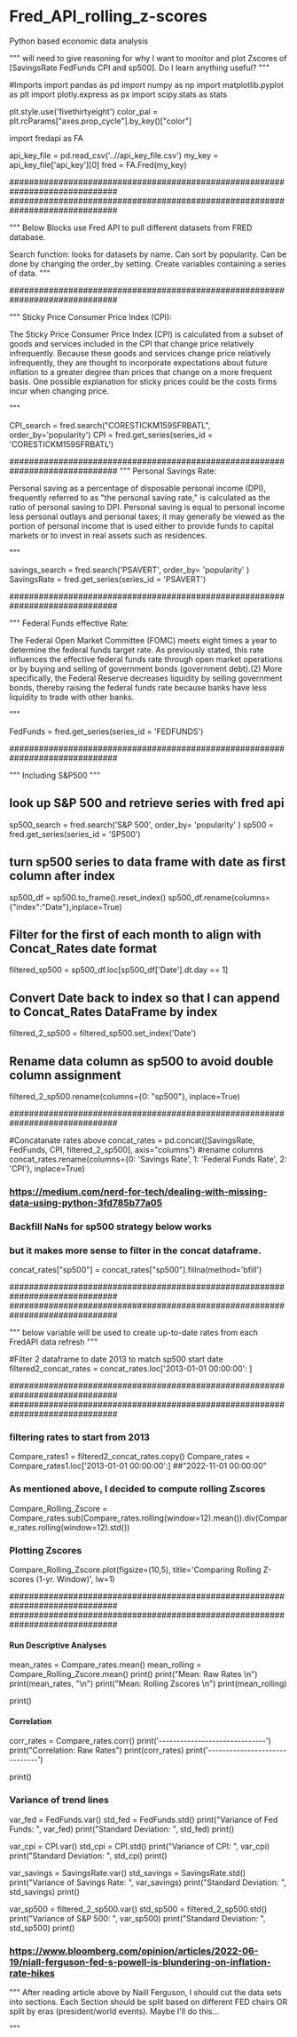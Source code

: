 # Fred_API_rolling_z-scores
Python based economic data analysis


"""
will need to give reasoning for why I want to monitor and plot Zscores of [SavingsRate FedFunds CPI and sp500]. 
Do I learn anything useful?
"""

#Imports
import pandas as pd
import numpy as np
import matplotlib.pyplot as plt
import plotly.express as px
import scipy.stats as stats

plt.style.use('fivethirtyeight')
color_pal = plt.rcParams["axes.prop_cycle"].by_key()["color"]

import fredapi as FA

api_key_file = pd.read_csv('..//api_key_file.csv')
my_key = api_key_file['api_key'][0]
fred = FA.Fred(my_key)


##############################################################################
##############################################################################

"""
Below Blocks use Fred API to pull different datasets from FRED database.

Search function: looks for datasets by name. 
Can sort by popularity. Can be done by changing the order_by setting. 
Create variables containing a series of data.
"""

##############################################################################

"""
Sticky Price Consumer Price Index (CPI):

The Sticky Price Consumer Price Index (CPI) is calculated from a subset of goods 
and services included in the CPI that change price relatively infrequently. 
Because these goods and services change price relatively infrequently, 
they are thought to incorporate expectations about future inflation to a greater 
degree than prices that change on a more frequent basis. 
One possible explanation for sticky prices could be the costs firms incur when changing price.

"""

CPI_search = fred.search("CORESTICKM159SFRBATL", order_by='popularity')
CPI = fred.get_series(series_id = 'CORESTICKM159SFRBATL')

##############################################################################
"""
Personal Savings Rate:

Personal saving as a percentage of disposable personal income (DPI), 
frequently referred to as "the personal saving rate," 
is calculated as the ratio of personal saving to DPI.
Personal saving is equal to personal income less personal outlays and personal taxes; 
it may generally be viewed as the portion of personal income that is used either to 
provide funds to capital markets or to invest in real assets such as residences.

"""

savings_search = fred.search('PSAVERT', order_by= 'popularity' )
SavingsRate = fred.get_series(series_id = 'PSAVERT')

##############################################################################

"""
Federal Funds effective Rate:

The Federal Open Market Committee (FOMC) meets eight times a year to determine 
the federal funds target rate. As previously stated, 
this rate influences the effective federal funds rate through open market operations 
or by buying and selling of government bonds (government debt).(2) More specifically, 
the Federal Reserve decreases liquidity by selling government bonds, 
thereby raising the federal funds rate because banks have less liquidity 
to trade with other banks.

"""

FedFunds = fred.get_series(series_id = 'FEDFUNDS')

##############################################################################

"""
Including S&P500
"""
## look up S&P 500 and retrieve series with fred api
sp500_search = fred.search('S&P 500', order_by= 'popularity' )
sp500 = fred.get_series(series_id = 'SP500')

## turn sp500 series to data frame with date as first column after index
sp500_df = sp500.to_frame().reset_index()
sp500_df.rename(columns={"index":"Date"},inplace=True)

## Filter for the first of each month to align with Concat_Rates date format
filtered_sp500 = sp500_df.loc[sp500_df['Date'].dt.day == 1]

## Convert Date back to index so that I can append to Concat_Rates DataFrame by index
filtered_2_sp500 = filtered_sp500.set_index('Date')

## Rename data column as sp500 to avoid double column assignment
filtered_2_sp500.rename(columns={0: "sp500"}, inplace=True)

##############################################################################


#Concatanate rates above
concat_rates = pd.concat([SavingsRate, FedFunds, CPI, filtered_2_sp500], axis="columns")
#rename columns 
concat_rates.rename(columns={0: 'Savings Rate', 1: 'Federal Funds Rate', 2: 'CPI'}, inplace=True)

### https://medium.com/nerd-for-tech/dealing-with-missing-data-using-python-3fd785b77a05
### Backfill NaNs for sp500 strategy below works 
### but it makes more sense to filter in the concat dataframe.
concat_rates["sp500"] = concat_rates["sp500"].fillna(method='bfill')

##############################################################################
##############################################################################

"""
below variable will be used to create up-to-date rates from each FredAPI data refresh
"""

#Filter 2 dataframe to date 2013 to match sp500 start date
filtered2_concat_rates = concat_rates.loc['2013-01-01 00:00:00': ]


##############################################################################
##############################################################################

### filtering rates to start from 2013
Compare_rates1 = filtered2_concat_rates.copy()
Compare_rates = Compare_rates1.loc['2013-01-01 00:00:00':] ##"2022-11-01 00:00:00"

### As mentioned above, I decided to compute rolling Zscores 
Compare_Rolling_Zscore = Compare_rates.sub(Compare_rates.rolling(window=12).mean()).div(Compare_rates.rolling(window=12).std())

### Plotting Zscores
Compare_Rolling_Zscore.plot(figsize=(10,5), title='Comparing Rolling Z-scores (1-yr. Window)', lw=1)

##############################################################################
##############################################################################

#### Run Descriptive Analyses
mean_rates = Compare_rates.mean()
mean_rolling = Compare_Rolling_Zscore.mean()
print()
print("Mean: Raw Rates \n")
print(mean_rates, "\n")
print("Mean: Rolling Zscores \n")
print(mean_rolling)


print()


#### Correlation
corr_rates = Compare_rates.corr()
print('------------------------------')
print("Correlation: Raw Rates")
print(corr_rates)
print('------------------------------')    
    
print()


### Variance of trend lines

var_fed = FedFunds.var()
std_fed = FedFunds.std()
print("Variance of Fed Funds: ", var_fed)
print("Standard Deviation: ", std_fed)
print()

var_cpi = CPI.var()
std_cpi = CPI.std()
print("Variance of CPI: ", var_cpi)
print("Standard Deviation: ", std_cpi)
print()

var_savings = SavingsRate.var()
std_savings = SavingsRate.std()
print("Variance of Savings Rate: ", var_savings)
print("Standard Deviation: ", std_savings)
print()

var_sp500 = filtered_2_sp500.var()
std_sp500 = filtered_2_sp500.std()
print("Variance of S&P 500: ", var_sp500)
print("Standard Deviation: ", std_sp500)
print()



### https://www.bloomberg.com/opinion/articles/2022-06-19/niall-ferguson-fed-s-powell-is-blundering-on-inflation-rate-hikes
"""
After reading article above by Naill Ferguson, I should cut the data sets into sections.
Each Section should be split based on different FED chairs OR split by eras (president/world events). Maybe I'll do this...

"""
